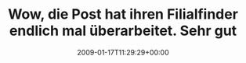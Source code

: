 ---
retweeted: false
source: <a href="http://twitter.com" rel="nofollow">Twitter Web Client</a>
entities:
  hashtags: []
  symbols: []
  user_mentions: []
  urls: []
display_text_range:
- '0'
- '136'
favorite_count: '0'
id_str: '1125979223'
truncated: false
retweet_count: '0'
id: '1125979223'
created_at: Sat Jan 17 11:29:29 +0000 2009
favorited: false
full_text: 'Wow, die Post hat ihren Filialfinder endlich mal überarbeitet. Sehr gute
  Idee: "Filiale in der Nähe finden, die heute noch geöffnet hat"'
lang: de
tags:
- pesos/twitter
date: '2009-01-17T11:29:29+00:00'
src: https://twitter.com/bascht/status/1125979223
original_url: https://twitter.com/bascht/status/1125979223
type: twitter_tweet
text: 'Wow, die Post hat ihren Filialfinder endlich mal überarbeitet. Sehr gute Idee:
  "Filiale in der Nähe finden, die heute noch geöffnet hat"'
title: Wow, die Post hat ihren Filialfinder endlich mal überarbeitet. Sehr gut

---